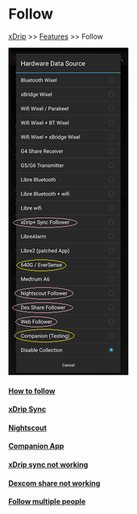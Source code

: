 # Follow
[xDrip](../README.md) >> [Features](./Features_page) >> Follow  
  
![](./images/FollowPage.png)  
  
#### [How to follow](./How-to-follow.md)
#### [xDrip Sync](./xDripSync.md)
#### [Nightscout](./Nightscout_page.md)
#### [Companion App](./Follow/CompanionApp.md)
#### [xDrip sync not working](./xDrip-Sync-not-working.md)
#### [Dexcom share not working](./Dexcom-share-delta-format-change.md)
#### [Follow multiple people](./Variants.md)
  
